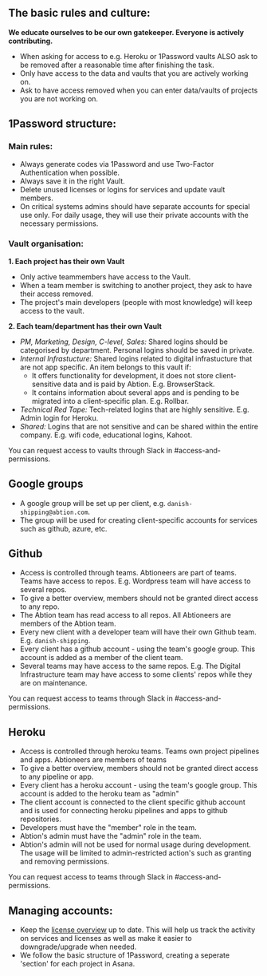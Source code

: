 ## The basic rules and culture:

**We educate ourselves to be our own gatekeeper. Everyone is actively contributing.**

  - When asking for access to e.g. Heroku or 1Password vaults ALSO ask to be removed after a reasonable time after finishing the task. 
  - Only have access to the data and vaults that you are actively working on.
  - Ask to have access removed when you can enter data/vaults of projects you are not working on.

## 1Password structure:

### Main rules:
  - Always generate codes via 1Password and use Two-Factor Authentication when possible.
  - Always save it in the right Vault.
  - Delete unused licenses or logins for services and update vault members.
  - On critical systems admins should have separate accounts for special use only. For daily usage, they will use their private accounts with the necessary permissions.
  
### Vault organisation:

**1. Each project has their own Vault**

  - Only active teammembers have access to the Vault. 
  - When a team member is switching to another project, they ask to have their access removed.
  - The project's main developers (people with most knowledge) will keep access to the vault.

**2. Each team/department has their own Vault**

  - _PM, Marketing, Design, C-level, Sales:_ Shared logins should be categorised by department. Personal logins should be saved in private.
  - _Internal Infrastucture:_ Shared logins related to digital infrastucture that are not app specific. An item belongs to this vault if:
    - It offers functionality for development, it does not store client-sensitive data and is paid by Abtion. E.g. BrowserStack.
    - It contains information about several apps and is pending to be migrated into a client-specific plan. E.g. Rollbar.
  - _Technical Red Tape:_ Tech-related logins that are highly sensitive. E.g. Admin login for Heroku.
  - _Shared:_ Logins that are not sensitive and can be shared within the entire company. E.g. wifi code, educational logins, Kahoot.

You can request access to vaults through Slack in #access-and-permissions.

## Google groups
- A google group will be set up per client, e.g. `danish-shipping@abtion.com`.
- The group will be used for creating client-specific accounts for services such as github, azure, etc.

## Github

- Access is controlled through teams. Abtioneers are part of teams. Teams have access to repos. E.g. Wordpress team will have access to several repos.
- To give a better overview, members should not be granted direct access to any repo. 
- The Abtion team has read access to all repos. All Abtioneers are members of the Abtion team.
- Every new client with a developer team will have their own Github team. E.g. `danish-shipping`.
- Every client has a github account - using the team's google group. This account is added as a member of the client team.
- Several teams may have access to the same repos. E.g. The Digital Infrastructure team may have access to some clients' repos while they are on maintenance.

You can request access to teams through Slack in #access-and-permissions.

## Heroku

- Access is controlled through heroku teams. Teams own project pipelines and apps. Abtioneers are members of teams
- To give a better overview, members should not be granted direct access to any pipeline or app.
- Every client has a heroku account - using the team's google group. This account is added to the heroku team as "admin"
- The client account is connected to the client specific github account and is used for connecting heroku pipelines and apps to github repositories.
- Developers must have the "member" role in the team. 
- Abtion's admin must have the "admin" role in the team.
- Abtion's admin will not be used for normal usage during development. The usage will be limited to admin-restricted action's such as granting and removing permissions.

You can request access to teams through Slack in #access-and-permissions.

## Managing accounts:

  - Keep the [license overview](https://app.asana.com/0/1149529931138025/list) up to date. This will help us track the activity on services and licenses as well as  make it easier to downgrade/upgrade when needed. 
  - We follow the basic structure of 1Password, creating a seperate 'section' for each project in Asana. 
